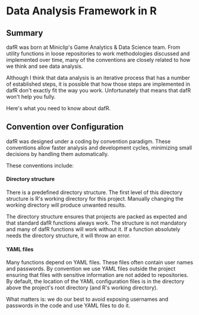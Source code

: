 # Data Analysis Framework in R

## Summary

dafR was born at Miniclip's Game Analytics & Data Science team. From utility functions in loose repositories to work methodologies discussed and implemented over time, many of the conventions are closely related to how we think and see data analysis.

Although I think that data analysis is an iterative process that has a number of established steps, it is possible that how those steps are implemented in dafR don't exactly fit the way you work. Unfortunately that means that dafR won't help you fully.

Here's what you need to know about dafR.

## Convention over Configuration

dafR was designed under a coding by convention paradigm. These conventions allow faster analysis and development cycles, minimizing small decisions by handling them automatically.

These conventions include:

#### Directory structure

There is a predefined directory structure. The first level of this directory structure is R's working directory for this project. Manually changing the working directory will produce unwanted results.

The directory structure ensures that projects are packed as expected and that standard dafR functions always work. The structure is not mandatory and many of dafR functions will work without it. If a function absolutely needs the directory structure, it will throw an error.

#### YAML files

Many functions depend on YAML files. These files often contain user names and passwords. By convention we use YAML files outside the project ensuring that files with sensitive information are not added to repositories. By default, the location of the YAML configuration files is in the directory above the project's root directory (and R's working directory).

What matters is: we do our best to avoid exposing usernames and passwords in the code and use YAML files to do it.
